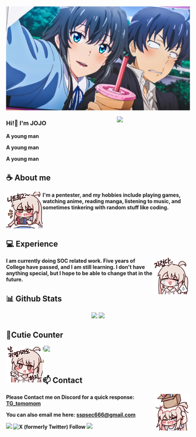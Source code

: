 <div align="center">
<!-- ![](https://typograssy.deno.dev/api?text=お兄ちゃんはおしまい!&l0=none&bg=none&frame=none&speed=100&comment=) -->
<!-- ![](https://typograssy.deno.dev/api?text=お兄ちゃんはおしまい!&l0=none&l1=00cce6&l2=80f1ff&l3=009eb3&l4=caf9ff&bg=none&frame=none&speed=100&comment=) -->

</div>

![Preview](./backgroud.jpeg)

<img align="right" width="200" src="https://media.giphy.com/media/Vuw9m5wXviFIQ/source.gif"></a>


### Hi!👋 I'm JOJO

<p><b>A young man<b></p> 
<p><b>           A young man<b></p> 
<p><b>                      A young man<b></p> 

## **☕ About me**
<a href="https://github.com/sspsec"><img align="left" width="100" src="./images/mahiro_switch.png"></a>
<p>I'm a pentester, and my hobbies include playing games, watching anime, reading manga, listening to music, and sometimes tinkering with random stuff like coding.</p>
<br><br>

## **💻 Experience**
<a href="https://github.com/sspsec"><img align="right" width="100" src="./images/mahiro_cry.png"></a>
I am currently doing SOC related work. Five years of College have passed, and I am still learning. I don't have anything special, but I hope to be able to change that in the future.


## **📊 Github Stats**
<!-- <div><a href="https://github.com/sspsec"><img width="100" src="https://cdn.discordapp.com/attachments/1077108830862839848/1107004077621125240/105017051_p13.png"></a><div> -->
<p align="center"><img width="50%" src="https://github-readme-stats.vercel.app/api?username=sspsec&show_icons=true&count_private=true&theme=react&hide_border=true&bg_color=0D1117"/> <img width="38%" src="https://github-readme-stats.vercel.app/api/top-langs/?username=sspsec&show_icons=true&count_private=true&theme=react&hide_border=true&bg_color=0D1117&layout=compact"/>
</p>

<!-- ## **🎧 Spotify**
<p align="center">
<a href="https://spotify-github-profile.vercel.app/api/view?uid=z8vtap612j1ajql4wsyhl074i&redirect=true"><img src="https://spotify-github-profile.vercel.app/api/view?uid=z8vtap612j1ajql4wsyhl074i&cover_image=true&theme=default&show_offline=true&background_color=0d11170&interchange=false&bar_color_cover=true"></a><a href="https://open.spotify.com/user/z8vtap612j1ajql4wsyhl074i?si=6962aa5c8435476f"><img width="525" src="https://spotify-recently-played-readme.vercel.app/api?user=z8vtap612j1ajql4wsyhl074i"></a>
</p> -->

## **🧋Cutie Counter**
<!-- <p align="center">
    <img src="https://moe-counter.glitch.me/get/@sspsec?theme=moebooru-h"> <br/>
</p> -->
<img align="right" width=400 src="https://count.getloli.com/@sspsec?name=sspsec&theme=rule34&padding=10&offset=0&scale=1&pixelated=1&darkmode=0"></a>
<a href="https://github.com/sspsec"><img align="left" width="100" src="./images/mahiro.png"></a>

```yaml
People who visit my profile :3.

Hehe~ another cutie has been caught.
```
<!-- <br><br><br><br> -->
## **📫 Contact**
<a href="https://github.com/sspsec"><img align="right" width="100" src="./images/mahiro_box.png" /></a>
**Please Contact me on Discord for a quick response:** [TG_tomomom](https://t.me/TG_tomomom)

**You can also email me here:** sspsec666@gmail.com

[![](https://img.shields.io/github/followers/sspsec?label=Followers&style=social)](https://github.com/sspsec)
![X (formerly Twitter) Follow](https://img.shields.io/twitter/follow/sspsec6666)
[![](https://img.shields.io/badge/Mail-D14836?logo=gmail&logoColor=white)](mailto:sspsec666@gmail.com)
<!-- [![](https://img.shields.io/badge/Telegram-2ca5e0?logo=telegram&logoColor=white)](https://t.me/TG_tomomom) -->
<!-- [![sspsec](https://mizu.is-a.dev/public/miyagawamizu.png)](https://mizu.is-a.dev/) -->
